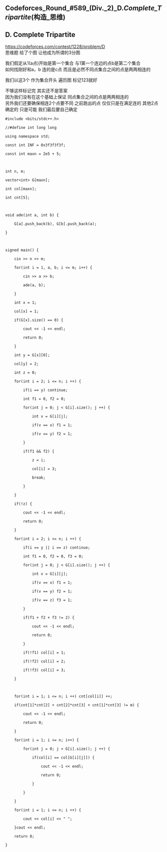 ## Codeforces_Round_#589_(Div._2)_D._Complete_Tripartite_(构造_思维)

## D. Complete Tripartite

<https://codeforces.com/contest/1228/problem/D>  
思维题 给了个图 让他成为所谓的3分图

我们假定从1(a点)开始是第一个集合 与1第一个连边的点b是第二个集合  
如何找刚好和a，b 连的是c点 而且是必然不同点集合之间的点是两两相连的

我们以这3个 作为集合开头 遍历图 标记123就好

不够这样标记完 其实还不是答案  
因为我们没有在这个基础上保证 同点集合之间的点是两两相连的  
另外我们还要确保相连2个点要不同 之前跑出的点 仅仅只是在满足连的 其他2点 确定的 只是可能 我们最后要自己确定

    
    
    #include <bits/stdc++.h>
    //#define int long long
    using namespace std;
    const int INF = 0x3f3f3f3f;
    const int maxn = 2e5 + 5;
    
    int n, m;
    vector<int> G[maxn];
    int col[maxn];
    int cnt[5];
    
    void ade(int a, int b) {
        G[a].push_back(b), G[b].push_back(a);
    }
    
    signed main() {
        cin >> n >> m;
        for(int i = 1, a, b; i <= m; i++) {
            cin >> a >> b;
            ade(a, b);
        }
        int x = 1;
        col[x] = 1;
        if(G[x].size() == 0) {
            cout << -1 << endl;
            return 0;
        }
        int y = G[x][0];
        col[y] = 2;
        int z = 0;
        for(int i = 2; i <= n; i ++) {
            if(i == y) continue;
            int f1 = 0, f2 = 0;
            for(int j = 0; j < G[i].size(); j ++) {
                int v = G[i][j];
                if(v == x) f1 = 1;
                if(v == y) f2 = 1;
            }
            if(f1 && f2) {
                z = i;
                col[i] = 3;
                break;
            }
        }
        if(!z) {
            cout << -1 << endl;
            return 0;
        }
        for(int i = 2; i <= n; i ++) {
            if(i == y || i == z) continue;
            int f1 = 0, f2 = 0, f3 = 0;
            for(int j = 0; j < G[i].size(); j ++) {
                int v = G[i][j];
                if(v == x) f1 = 1;
                if(v == y) f2 = 1;
                if(v == z) f3 = 1;
            }
            if(f1 + f2 + f3 != 2) {
                cout << -1 << endl;
                return 0;
            }
            if(!f1) col[i] = 1;
            if(!f2) col[i] = 2;
            if(!f3) col[i] = 3;
        }
    
        for(int i = 1; i <= n; i ++) cnt[col[i]] ++;
        if(cnt[1]*cnt[2] + cnt[2]*cnt[3] + cnt[1]*cnt[3] != m) {
            cout << -1 << endl;
            return 0;
        }
        for(int i = 1; i <= n; i++) {
            for(int j = 0; j < G[i].size(); j ++) {
                if(col[i] == col[G[i][j]]) {
                    cout << -1 << endl;
                    return 0;
                }
            }
        }
        for(int i = 1; i <= n; i ++) {
            cout << col[i] << " ";
        }cout << endl;
        return 0;
    }
    

